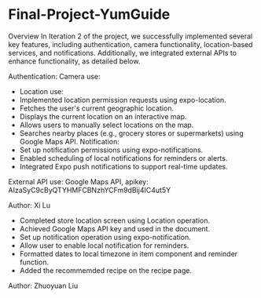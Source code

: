 # Final-Project-YumGuide

Overview
In Iteration 2 of the project, we successfully implemented several key features, including authentication, camera functionality, location-based services, and notifications. Additionally, we integrated external APIs to enhance functionality, as detailed below.

Authentication:
Camera use:
* Location use:
* Implemented location permission requests using expo-location.
* Fetches the user's current geographic location.
* Displays the current location on an interactive map.
* Allows users to manually select locations on the map.
* Searches nearby places (e.g., grocery stores or supermarkets) using Google Maps API.
Notification:
* Set up notification permissions using expo-notifications.
* Enabled scheduling of local notifications for reminders or alerts.
* Integrated Expo push notifications to support real-time updates.

External API use:
Google Maps API, apikey: AIzaSyC9cByQTYHMFCBNzhYCFm9dBij4IC4ut5Y

Author: Xi Lu
* Completed store location screen using Location operation. 
* Achieved Google Maps API key and used in the document.
* Set up notification operation using expo-notification.
* Allow user to enable local notification for reminders.
* Formatted dates to local timezone in item component and reminder function.
* Added the recommemded recipe on the recipe page.



Author: Zhuoyuan Liu 



  
